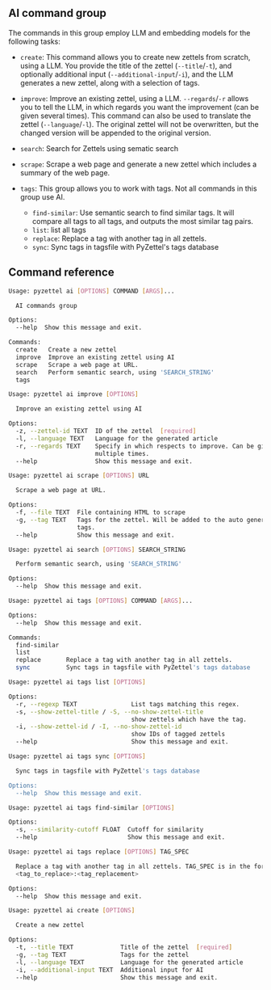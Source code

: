 ## AI command group

The commands in this group employ LLM and embedding models for the following tasks:

- `create`: This command allows you to create new zettels from scratch, using a
  LLM. You provide the title of the zettel (`--title`/`-t`), and optionally
  additional input (`--additional-input`/`-i`), and the LLM generates a new
  zettel, along with a selection of tags.

- `improve`: Improve an existing zettel, using a LLM. `--regards`/`-r` allows
  you to tell the LLM, in which regards you want the improvement (can be given
  several times). This command can also be used to translate the zettel
  (`--language`/`-l`). The original zettel will not be overwritten, but the changed version will be appended to the original version.

- `search`: Search for Zettels using sematic search

- `scrape`: Scrape a web page and generate a new zettel which includes a summary of
  the web page.

- `tags`: This group allows you to work with tags. Not all commands in this
  group use AI.

  - `find-similar`: Use semantic search to find similar tags. It will compare
    all tags to all tags, and outputs the most similar tag pairs.
  - `list`: list all tags
  - `replace`:       Replace a tag with another tag in all zettels.
  - `sync`:          Sync tags in tagsfile with PyZettel's tags database


## Command reference

```bash
Usage: pyzettel ai [OPTIONS] COMMAND [ARGS]...

  AI commands group

Options:
  --help  Show this message and exit.

Commands:
  create   Create a new zettel
  improve  Improve an existing zettel using AI
  scrape   Scrape a web page at URL.
  search   Perform semantic search, using 'SEARCH_STRING'
  tags
```

```bash
Usage: pyzettel ai improve [OPTIONS]

  Improve an existing zettel using AI

Options:
  -z, --zettel-id TEXT  ID of the zettel  [required]
  -l, --language TEXT   Language for the generated article
  -r, --regards TEXT    Specify in which respects to improve. Can be given
                        multiple times.
  --help                Show this message and exit.
```

```bash
Usage: pyzettel ai scrape [OPTIONS] URL

  Scrape a web page at URL.

Options:
  -f, --file TEXT  File containing HTML to scrape
  -g, --tag TEXT   Tags for the zettel. Will be added to the auto generated
                   tags.
  --help           Show this message and exit.
```

```bash
Usage: pyzettel ai search [OPTIONS] SEARCH_STRING

  Perform semantic search, using 'SEARCH_STRING'

Options:
  --help  Show this message and exit.
```

```bash
Usage: pyzettel ai tags [OPTIONS] COMMAND [ARGS]...

Options:
  --help  Show this message and exit.

Commands:
  find-similar
  list
  replace       Replace a tag with another tag in all zettels.
  sync          Sync tags in tagsfile with PyZettel's tags database
```

```bash
Usage: pyzettel ai tags list [OPTIONS]

Options:
  -r, --regexp TEXT               List tags matching this regex.
  -s, --show-zettel-title / -S, --no-show-zettel-title
                                  show zettels which have the tag.
  -i, --show-zettel-id / -I, --no-show-zettel-id
                                  show IDs of tagged zettels
  --help                          Show this message and exit.
```

```bash
Usage: pyzettel ai tags sync [OPTIONS]

  Sync tags in tagsfile with PyZettel's tags database

Options:
  --help  Show this message and exit.
```

```bash
Usage: pyzettel ai tags find-similar [OPTIONS]

Options:
  -s, --similarity-cutoff FLOAT  Cutoff for similarity
  --help                         Show this message and exit.
```

```bash
Usage: pyzettel ai tags replace [OPTIONS] TAG_SPEC

  Replace a tag with another tag in all zettels. TAG_SPEC is in the format
  <tag_to_replace>:<tag_replacement>

Options:
  --help  Show this message and exit.
```

```bash
Usage: pyzettel ai create [OPTIONS]

  Create a new zettel

Options:
  -t, --title TEXT             Title of the zettel  [required]
  -g, --tag TEXT               Tags for the zettel
  -l, --language TEXT          Language for the generated article
  -i, --additional-input TEXT  Additional input for AI
  --help                       Show this message and exit.
```
